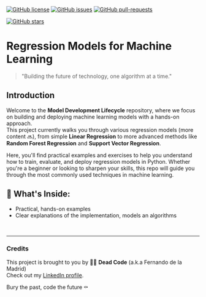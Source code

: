 [![GitHub license](https://img.shields.io/github/license/ferdelamad/model_development_lifecycle.svg)](https://github.com/ferdelamad/model_development_lifecycle/blob/main/LICENSE)
[![GitHub issues](https://img.shields.io/github/issues/ferdelamad/model_development_lifecycle.svg)](https://GitHub.com/ferdelamad/model_development_lifecycle/issues/)
[![GitHub pull-requests](https://img.shields.io/github/issues-pr/ferdelamad/model_development_lifecycle.svg)](https://GitHub.com/ferdelamad/model_development_lifecycle/pulls/)

[![GitHub stars](https://img.shields.io/github/stars/ferdelamad/model_development_lifecycle.svg?style=social&label=Star)](https://GitHub.com/ferdelamad/model_development_lifecycle/stargazers/)

# Regression Models for Machine Learning

> "Building the future of technology, one algorithm at a time."

## Introduction

Welcome to the **Model Development Lifecycle** repository, where we focus on building and deploying machine learning models with a hands-on approach. <br />
This project currently walks you through various regression models (more content 🔜), from simple **Linear Regression** to more advanced methods like **Random Forest Regression** and **Support Vector Regression**.

Here, you'll find practical examples and exercises to help you understand how to train, evaluate, and deploy regression models in Python. Whether you're a beginner or looking to sharpen your skills, this repo will guide you through the most commonly used techniques in machine learning.


## 🚀 What's Inside:

- Practical, hands-on examples
- Clear explanations of the implementation, models an algorithms

<br />

---

### Credits


This project is brought to you by 🏴‍☠️ **Dead Code** (a.k.a Fernando de la Madrid)  
Check out my [LinkedIn profile](https://www.linkedin.com/in/ferdelamad/).  

Bury the past, code the future ⚰️

